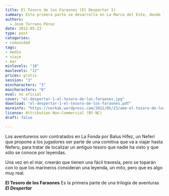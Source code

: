 ```yaml
---
title: El Tesoro de los Faraones (El Despertar 1)
summary: Esta primera parte se desarrolla en La Marca del Este, donde los aventureros serán contratados por el antiguo secretario de un Barón de Robleda, para que le ayuden a encontrar un Tesoro oculto en tierras Neferís.
authors:
  - José Torrano Pérez
date: 2012-05-23
type: post
categories:
- comunidad
tags:
- medio
- viaje
- mar
minlevels: "10"
maxlevels: "12"
prices: gratis
session: "3"
mincharacters: "3"
maxcharacters: "6"
eval: no oficial
cover: "el-despertar-1-el-tesoro-de-los-faraones.jpg"
download: "el-despertar-1-el-tesoro-de-los-faraones.pdf"
moreinfo: "https://norkak.wordpress.com/2012/05/23/ame-el-tesoro-de-los-faraones/"
license: Attribution Non-Commercial (BY-NC)
draft: false

---
```


Los aventureros son contratados en La Fonda por Balus Hifez, un Neferí que propone a los jugadores ser parte de una comitiva que va a viajar hasta Neferu, para tratar de localizar un antiguo tesoro que nadie ha visto y que sólo se conoce por leyendas.

Una vez en el mar, creerán que tienen una fácil travesía, pero se toparán con lo que los marineros consideran una leyenda, un mito, pero que es algo muy real.


**El Tesoro de los Faraones** Es la primera parte de una trilogía de aventuras ***El Despertar***
